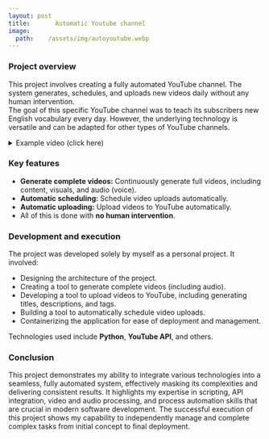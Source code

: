 ```yaml
---
layout: post
title:       Automatic Youtube channel
image:
  path:    /assets/img/autoyoutube.webp
---
```



### Project overview

This project involves creating a fully automated YouTube channel. The system generates, schedules, and uploads new videos daily without any human intervention.  
The goal of this specific YouTube channel was to teach its subscribers new English vocabulary every day. However, the underlying technology is versatile and can be adapted for other types of YouTube channels.  

<details>
  <summary>Example video (click here)</summary>
  <iframe width="315" height="560"
  src="https://www.youtube.com/embed/T1BysUoz-rI"
  title="YouTube video player"
  frameborder="0"
  allow="accelerometer; autoplay; clipboard-write; encrypted-media; gyroscope; picture-in-picture; web-share"
  allowfullscreen></iframe>
</details>

### Key features

- **Generate complete videos:** Continuously generate full videos, including content, visuals, and audio (voice).
- **Automatic scheduling:** Schedule video uploads automatically.
- **Automatic uploading:** Upload videos to YouTube automatically.
- All of this is done with **no human intervention**.

### Development and execution

The project was developed solely by myself as a personal project. It involved:

- Designing the architecture of the project.
- Creating a tool to generate complete videos (including audio).
- Developing a tool to upload videos to YouTube, including generating titles, descriptions, and tags.
- Building a tool to automatically schedule video uploads.
- Containerizing the application for ease of deployment and management.

Technologies used include **Python**, **YouTube API**, and others.

### Conclusion

This project demonstrates my ability to integrate various technologies into a seamless, fully automated system, effectively masking its complexities and delivering consistent results. It highlights my expertise in scripting, API integration, video and audio processing, and process automation skills that are crucial in modern software development. The successful execution of this project shows my capability to independently manage and complete complex tasks from initial concept to final deployment.
